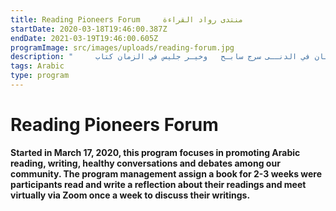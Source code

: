 ```yaml
---
title: Reading Pioneers Forum     منتدى رواد القراءة
startDate: 2020-03-18T19:46:00.387Z
endDate: 2021-03-19T19:46:00.605Z
programImage: src/images/uploads/reading-forum.jpg
description: "     أعـز مكـان في الدنــى سرج سابـح   وخيـر جليس في الزمان كتاب       "
tags: Arabic
type: program
---
```

# Reading Pioneers Forum 

**Started in March 17, 2020, this program focuses in promoting Arabic reading, writing, healthy conversations and debates among our community. 
The program management assign a book for 2-3 weeks were participants read and write a reflection about their readings and meet virtually via Zoom once a week to discuss their writings.**